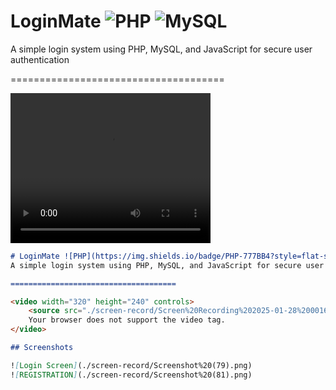 # LoginMate ![PHP](https://img.shields.io/badge/PHP-777BB4?style=flat-square&logo=php&logoColor=white) ![MySQL](https://img.shields.io/badge/MySQL-4479A1?style=flat-square&logo=mysql&logoColor=white)
A simple login system using PHP, MySQL, and JavaScript for secure user authentication

=====================================


 

<video width="320" height="240" controls>
  <source src="./screen-record/Screen%20Recording%202025-01-28%20001655.mp4" type="video/mp4">
  Your browser does not support the video tag.
</video>

```markdown
# LoginMate ![PHP](https://img.shields.io/badge/PHP-777BB4?style=flat-square&logo=php&logoColor=white) ![MySQL](https://img.shields.io/badge/MySQL-4479A1?style=flat-square&logo=mysql&logoColor=white)
A simple login system using PHP, MySQL, and JavaScript for secure user authentication

=====================================

<video width="320" height="240" controls>
    <source src="./screen-record/Screen%20Recording%202025-01-28%20001655.mp4" type="video/mp4">
    Your browser does not support the video tag.
</video>

## Screenshots

![Login Screen](./screen-record/Screenshot%20(79).png)
![REGISTRATION](./screen-record/Screenshot%20(81).png)
```
 